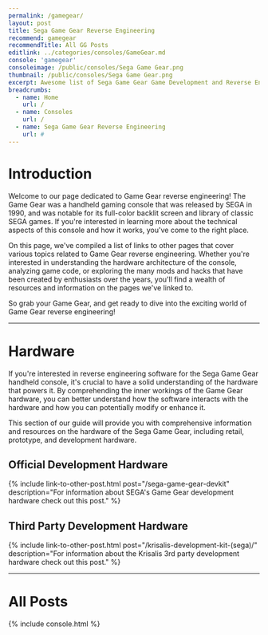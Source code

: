 ```yaml
---
permalink: /gamegear/
layout: post
title: Sega Game Gear Reverse Engineering
recommend: gamegear
recommendTitle: All GG Posts
editlink: ../categories/consoles/GameGear.md
console: 'gamegear'
consoleimage: /public/consoles/Sega Game Gear.png
thumbnail: /public/consoles/Sega Game Gear.png
excerpt: Awesome list of Sega Game Gear Game Development and Reverse Engineering information
breadcrumbs:
  - name: Home
    url: /
  - name: Consoles
    url: /
  - name: Sega Game Gear Reverse Engineering
    url: #
---
```


# Introduction
Welcome to our page dedicated to Game Gear reverse engineering! The Game Gear was a handheld gaming console that was released by SEGA in 1990, and was notable for its full-color backlit screen and library of classic SEGA games. If you're interested in learning more about the technical aspects of this console and how it works, you've come to the right place. 

On this page, we've compiled a list of links to other pages that cover various topics related to Game Gear reverse engineering. Whether you're interested in understanding the hardware architecture of the console, analyzing game code, or exploring the many mods and hacks that have been created by enthusiasts over the years, you'll find a wealth of resources and information on the pages we've linked to. 

So grab your Game Gear, and get ready to dive into the exciting world of Game Gear reverse engineering!

---
# Hardware
If you're interested in reverse engineering software for the Sega Game Gear handheld console, it's crucial to have a solid understanding of the hardware that powers it. By comprehending the inner workings of the Game Gear hardware, you can better understand how the software interacts with the hardware and how you can potentially modify or enhance it.

This section of our guide will provide you with comprehensive information and resources on the hardware of the Sega Game Gear, including retail, prototype, and development hardware.

## Official Development Hardware
{% include link-to-other-post.html post="/sega-game-gear-devkit" description="For information about SEGA's Game Gear development hardware check out this post." %}

## Third Party Development Hardware
{% include link-to-other-post.html post="/krisalis-development-kit-(sega)/" description="For information about the Krisalis 3rd party development hardware check out this post." %}

---
# All Posts
<div>

{% include console.html %}
</div>
